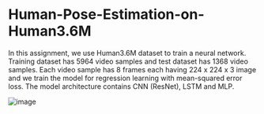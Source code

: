 # Human-Pose-Estimation-on-Human3.6M

In this assignment, we use Human3.6M dataset to train a neural network. Training dataset has 5964 video
samples and test dataset has 1368 video samples. Each video sample has 8 frames each having 224 x
224 x 3 image and we train the model for regression learning with mean-squared error loss. The model
architecture contains CNN (ResNet), LSTM and MLP.

![image](https://user-images.githubusercontent.com/102180459/167032382-43db8655-4738-4028-9d5b-89e7b70d3cf5.png)


